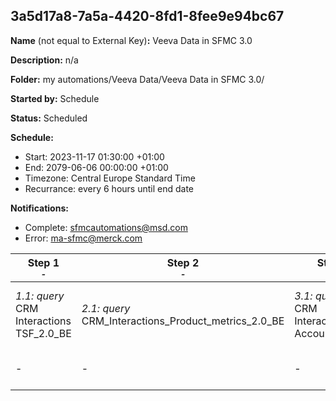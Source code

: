 ## 3a5d17a8-7a5a-4420-8fd1-8fee9e94bc67

**Name** (not equal to External Key)**:** Veeva Data in SFMC 3.0

**Description:** n/a

**Folder:** my automations/Veeva Data/Veeva Data in SFMC 3.0/

**Started by:** Schedule

**Status:** Scheduled

**Schedule:**

* Start: 2023-11-17 01:30:00 +01:00
* End: 2079-06-06 00:00:00 +01:00
* Timezone: Central Europe Standard Time
* Recurrance: every 6 hours until end date

**Notifications:**

* Complete: sfmcautomations@msd.com
* Error: ma-sfmc@merck.com

| Step 1<br>_<small>-</small>_ | Step 2<br>_<small>-</small>_ | Step 3<br>_<small>-</small>_ | Step 4<br>_<small>-</small>_ | Step 5<br>_<small>-</small>_ | Step 6<br>_<small>-</small>_ | Step 7<br>_<small>-</small>_ | Step 8<br>_<small>-</small>_ | Step 9<br>_<small>-</small>_ | Step 10<br>_<small>-</small>_ | Step 11<br>_<small>-</small>_ | Step 12<br>_<small>-</small>_ | Step 13<br>_<small>-</small>_ | Step 14<br>_<small>-</small>_ | Step 15<br>_<small>-</small>_ | Step 16<br>_<small>-</small>_ | Step 17<br>_<small>-</small>_ | Step 18<br>_<small>-</small>_ | Step 19<br>_<small>-</small>_ | Step 20<br>_<small>-</small>_ | Step 21<br>_<small>-</small>_ | Step 22<br>_<small>-</small>_ | Step 23<br>_<small>-</small>_ | Step 24<br>_<small>-</small>_ | Step 25<br>_<small>-</small>_ | Step 26<br>_<small>-</small>_ |
| --- | --- | --- | --- | --- | --- | --- | --- | --- | --- | --- | --- | --- | --- | --- | --- | --- | --- | --- | --- | --- | --- | --- | --- | --- | --- |
| _1.1: query_<br>CRM Interactions TSF_2.0_BE | _2.1: query_<br>CRM_Interactions_Product_metrics_2.0_BE | _3.1: query_<br>CRM Interactions Account_2.0_BE | _4.1: query_<br>CRM Interactions Address_2.0_BE | _5.1: query_<br>CRM Interactions Email_Activity_2.0_BE | _6.1: query_<br>CRM Interactions Call2_Detail_2.0_BE | _7.1: query_<br>CRM Interactions Call2_Key_Message_2.0_BE | _8.1: query_<br>CRM Interactions _Product_2.0_BE | _9.1: query_<br>CRM Interactions Multichannel_consent_2.0_BE | _10.1: query_<br>CRM Interactions Question_Response_2.0_BE | _11.1: query_<br>CRM Interactions  Survey_2.0_BE | _12.1: query_<br>CRM Interactions Sent_Email_2.0_BE | _13.1: query_<br>CRM Interactions Survey_Target_2.0_BE | _14.1: query_<br>CRM Interactions Survey_Question_2.0_BE | _15.1: query_<br>CRM Interactions User_2.0_BE | _16.1: query_<br>CRM Interactions Call2_2.0_BE | _17.1: query_<br>CRM Interactions Approved_Document_2.0_BE | _18.1: query_<br>CRM Interactions Call2_Sample_2.0_BE | _19.1: query_<br>CRM Interactions MC_Cycle_Plan_Product_3.0 | _20.1: query_<br>CRM Interactions MC_Cycle_Plan_3.0 | _21.1: query_<br>CRM Interactions Cycle_Plan_Target_3.0 | _22.1: query_<br>CRM Interactions MC_Cycle_Plan_Channel_3.0 | _23.1: query_<br>CRM Interactions_CI_Question_3.0 | _24.1: query_<br>CRM Interactions CI Target Response_3.0 | _25.1: query_<br>CRM Interactions CI_Header_3.0 | _26.1: query_<br>CRM Interactions Dynamic_Attribute_3.0 |
| - | - | - | - | - | - | - | _8.2: query_<br>CRM_Interactions Clm_Presentation_2.0_BE | - | - | - | - | - | - | - | - | - | - | - | - | - | - | - | - | - | - |
